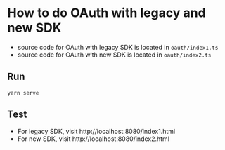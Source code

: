 # How to do OAuth with legacy and new SDK

- source code for OAuth with legacy SDK is located in `oauth/index1.ts`
- source code for OAuth with new SDK is located in `oauth/index2.ts`


## Run

```
yarn serve
```


## Test

- For legacy SDK, visit http://localhost:8080/index1.html
- For new SDK, visit http://localhost:8080/index2.html
